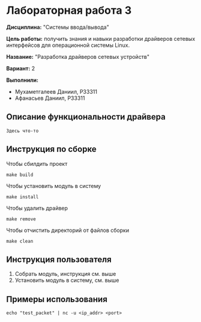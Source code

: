


# Лабораторная работа 3

**Дисциплина:** "Системы ввода/вывода"

**Цель работы:** получить знания и навыки разработки драйверов сетевых интерфейсов для операционной системы Linux.

**Название:** "Разработка драйверов сетевых устройств"

**Вариант:** 2

**Выполнили:**

- Мухаметгалеев Даниил, P33311
- Афанасьев Даниил, P33311

## Описание функциональности драйвера

    Здесь что-то

## Инструкция по сборке
Чтобы сбилдить проект
```
make build
```
Чтобы установить модуль в систему
```
make install
```
Чтобы удалить драйвер
```
make remove
```
Чтобы отчистить директорий от файлов сборки
```
make clean
```
## Инструкция пользователя

1. Собрать модуль, инструкция см. выше
2. Установить модуль в систему, см. выше


## Примеры использования

    echo "test_packet" | nc -u <ip_addr> <port>
    